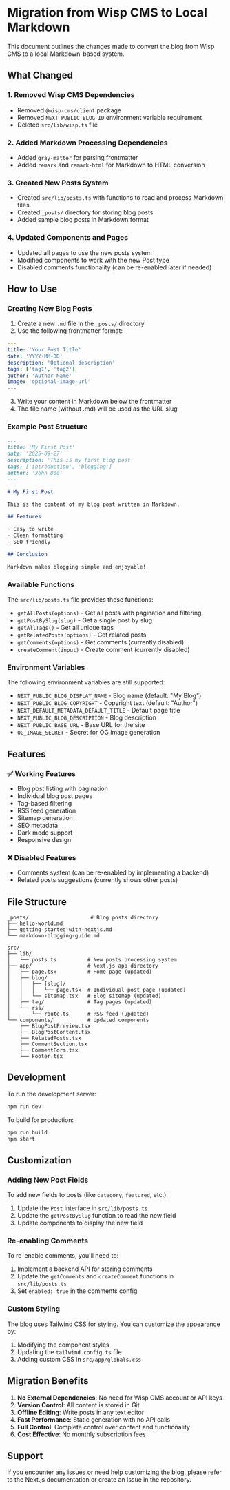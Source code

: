 # Migration from Wisp CMS to Local Markdown

This document outlines the changes made to convert the blog from Wisp CMS to a local Markdown-based system.

## What Changed

### 1. Removed Wisp CMS Dependencies
- Removed `@wisp-cms/client` package
- Removed `NEXT_PUBLIC_BLOG_ID` environment variable requirement
- Deleted `src/lib/wisp.ts` file

### 2. Added Markdown Processing Dependencies
- Added `gray-matter` for parsing frontmatter
- Added `remark` and `remark-html` for Markdown to HTML conversion

### 3. Created New Posts System
- Created `src/lib/posts.ts` with functions to read and process Markdown files
- Created `_posts/` directory for storing blog posts
- Added sample blog posts in Markdown format

### 4. Updated Components and Pages
- Updated all pages to use the new posts system
- Modified components to work with the new Post type
- Disabled comments functionality (can be re-enabled later if needed)

## How to Use

### Creating New Blog Posts

1. Create a new `.md` file in the `_posts/` directory
2. Use the following frontmatter format:

```yaml
---
title: 'Your Post Title'
date: 'YYYY-MM-DD'
description: 'Optional description'
tags: ['tag1', 'tag2']
author: 'Author Name'
image: 'optional-image-url'
---
```

3. Write your content in Markdown below the frontmatter
4. The file name (without .md) will be used as the URL slug

### Example Post Structure

```markdown
---
title: 'My First Post'
date: '2025-09-27'
description: 'This is my first blog post'
tags: ['introduction', 'blogging']
author: 'John Doe'
---

# My First Post

This is the content of my blog post written in Markdown.

## Features

- Easy to write
- Clean formatting
- SEO friendly

## Conclusion

Markdown makes blogging simple and enjoyable!
```

### Available Functions

The `src/lib/posts.ts` file provides these functions:

- `getAllPosts(options)` - Get all posts with pagination and filtering
- `getPostBySlug(slug)` - Get a single post by slug
- `getAllTags()` - Get all unique tags
- `getRelatedPosts(options)` - Get related posts
- `getComments(options)` - Get comments (currently disabled)
- `createComment(input)` - Create comment (currently disabled)

### Environment Variables

The following environment variables are still supported:

- `NEXT_PUBLIC_BLOG_DISPLAY_NAME` - Blog name (default: "My Blog")
- `NEXT_PUBLIC_BLOG_COPYRIGHT` - Copyright text (default: "Author")
- `NEXT_DEFAULT_METADATA_DEFAULT_TITLE` - Default page title
- `NEXT_PUBLIC_BLOG_DESCRIPTION` - Blog description
- `NEXT_PUBLIC_BASE_URL` - Base URL for the site
- `OG_IMAGE_SECRET` - Secret for OG image generation

## Features

### ✅ Working Features
- Blog post listing with pagination
- Individual blog post pages
- Tag-based filtering
- RSS feed generation
- Sitemap generation
- SEO metadata
- Dark mode support
- Responsive design

### ❌ Disabled Features
- Comments system (can be re-enabled by implementing a backend)
- Related posts suggestions (currently shows other posts)

## File Structure

```
_posts/                    # Blog posts directory
├── hello-world.md
├── getting-started-with-nextjs.md
└── markdown-blogging-guide.md

src/
├── lib/
│   └── posts.ts          # New posts processing system
├── app/                  # Next.js app directory
│   ├── page.tsx          # Home page (updated)
│   ├── blog/
│   │   ├── [slug]/
│   │   │   └── page.tsx  # Individual post page (updated)
│   │   └── sitemap.tsx   # Blog sitemap (updated)
│   ├── tag/              # Tag pages (updated)
│   └── rss/
│       └── route.ts      # RSS feed (updated)
└── components/           # Updated components
    ├── BlogPostPreview.tsx
    ├── BlogPostContent.tsx
    ├── RelatedPosts.tsx
    ├── CommentSection.tsx
    ├── CommentForm.tsx
    └── Footer.tsx
```

## Development

To run the development server:

```bash
npm run dev
```

To build for production:

```bash
npm run build
npm start
```

## Customization

### Adding New Post Fields

To add new fields to posts (like `category`, `featured`, etc.):

1. Update the `Post` interface in `src/lib/posts.ts`
2. Update the `getPostBySlug` function to read the new field
3. Update components to display the new field

### Re-enabling Comments

To re-enable comments, you'll need to:

1. Implement a backend API for storing comments
2. Update the `getComments` and `createComment` functions in `src/lib/posts.ts`
3. Set `enabled: true` in the comments config

### Custom Styling

The blog uses Tailwind CSS for styling. You can customize the appearance by:

1. Modifying the component styles
2. Updating the `tailwind.config.ts` file
3. Adding custom CSS in `src/app/globals.css`

## Migration Benefits

1. **No External Dependencies**: No need for Wisp CMS account or API keys
2. **Version Control**: All content is stored in Git
3. **Offline Editing**: Write posts in any text editor
4. **Fast Performance**: Static generation with no API calls
5. **Full Control**: Complete control over content and functionality
6. **Cost Effective**: No monthly subscription fees

## Support

If you encounter any issues or need help customizing the blog, please refer to the Next.js documentation or create an issue in the repository.

